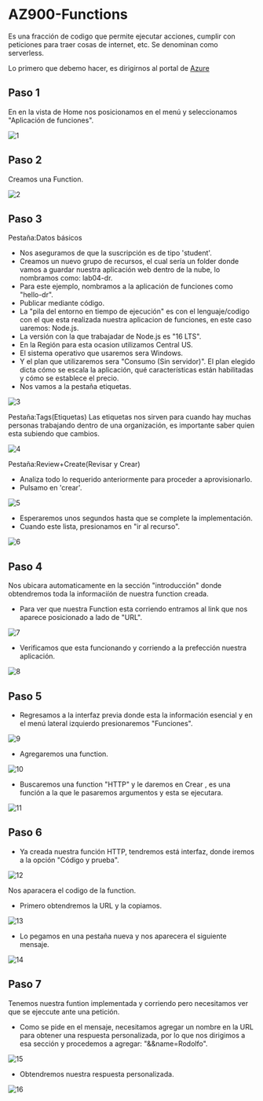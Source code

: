 # AZ900-Functions

Es una fracción de codigo que permite ejecutar acciones, cumplir con peticiones para traer cosas de internet, etc. Se denominan como serverless.

Lo primero que debemo hacer, es dirigirnos al portal de [Azure](https://portal.azure.com/#home)

## Paso 1
En en la vista de Home nos posicionamos en el menú y seleccionamos "Aplicación de funciones".

![1](https://user-images.githubusercontent.com/99112892/182480332-2e490976-9ae9-4103-b4cb-8ecfab260293.png)

## Paso 2
Creamos una Function.

![2](https://user-images.githubusercontent.com/99112892/182480407-125a1eb2-f8bb-4550-8c0f-31cf9c3e44a1.png)

## Paso 3
Pestaña:Datos básicos
- Nos aseguramos de que la suscripción es de tipo 'student'.
- Creamos un nuevo grupo de recursos, el cual sería un folder donde vamos a guardar nuestra 
aplicación web dentro de la nube, lo nombramos como: lab04-dr.
- Para este ejemplo, nombramos a la aplicación de funciones como "hello-dr".
- Publicar mediante código.
- La "pila del entorno en tiempo de ejecución" es con el lenguaje/codigo con el que esta realizada
nuestra aplicacion de funciones, en este caso uaremos: Node.js.
- La versión con la que trabajadar de Node.js es "16 LTS".
- En la Región para esta ocasion utilizamos Central US.
- El sistema operativo que usaremos sera Windows.
- Y el plan que utilizaremos sera "Consumo (Sin servidor)".
El plan elegido dicta cómo se escala la aplicación, qué características están habilitadas
y cómo se establece el precio.
- Nos vamos a la pestaña etiquetas.

![3](https://user-images.githubusercontent.com/99112892/182480512-1e7708f7-3524-45a9-b2f2-07b6b823c68c.png)

Pestaña:Tags(Etiquetas)
Las etiquetas nos sirven para cuando hay muchas personas trabajando dentro de una organización, es importante saber quien esta subiendo que cambios.

![4](https://user-images.githubusercontent.com/99112892/182480555-4e9fcf74-6f43-48be-b30a-7cd6fa526bd2.png)

Pestaña:Review+Create(Revisar y Crear)
- Analiza todo lo requerido anteriormente para proceder a aprovisionarlo. 
- Pulsamo en 'crear'.

![5](https://user-images.githubusercontent.com/99112892/182480648-211168cb-92df-49a6-9cc5-5e0a8cc6f97e.png)

- Esperaremos unos segundos hasta que se complete la implementación.
- Cuando este lista, presionamos en "ir al recurso".

![6](https://user-images.githubusercontent.com/99112892/182480695-a0d745f5-633f-4f50-864d-0c09023b7c4b.png)

## Paso 4
Nos ubicara automaticamente en la sección "introducción" donde obtendremos toda la informaciíón de nuestra function creada.
- Para ver que nuestra Function esta corriendo entramos al link que nos aparece posicionado a lado de "URL".

![7](https://user-images.githubusercontent.com/99112892/182480805-32cf6c9d-74d2-45c0-8f4a-9b1acd3f8f77.png)

- Verificamos que esta funcionando y corriendo a la prefección nuestra aplicación.

![8](https://user-images.githubusercontent.com/99112892/182480847-7de34a59-d2dc-48c2-959a-ed3349edc604.png)


## Paso 5
- Regresamos a la interfaz previa donde esta la información esencial y en el menú lateral izquierdo presionaremos "Funciones".

![9](https://user-images.githubusercontent.com/99112892/182480928-8027f0f2-1d32-4a1e-ae91-5e25924bfc0a.png)


- Agregaremos una function.

![10](https://user-images.githubusercontent.com/99112892/182480978-5e560528-59d6-493a-b15f-fc981b29361d.png)

- Buscaremos una function "HTTP" y le daremos en Crear , es una función a la que le pasaremos argumentos y esta se ejecutara.

![11](https://user-images.githubusercontent.com/99112892/182481128-8192d4de-f431-4782-9b9a-b44553e83d97.png)

## Paso 6
- Ya creada nuestra función HTTP, tendremos está interfaz, donde iremos a la opción "Código y prueba".

![12](https://user-images.githubusercontent.com/99112892/182481178-fc6a74a6-ab21-4a5a-aadb-c1802652f111.png)

Nos aparacera el codigo de la function.
- Primero obtendremos la URL y la copiamos.

![13](https://user-images.githubusercontent.com/99112892/182481245-9a453ed1-3f5f-49bc-a264-32a726a627a0.png)

- Lo pegamos en una pestaña nueva y nos aparecera el siguiente mensaje.

![14](https://user-images.githubusercontent.com/99112892/182481286-b63ef353-cb2f-4a54-84c4-eaa7a35fca5d.png)

## Paso 7
Tenemos nuestra funtion implementada y corriendo pero necesitamos ver que se ejeccute ante una petición.

- Como se pide en el mensaje, necesitamos agregar un nombre en la URL para obtener una respuesta personalizada, por lo que nos dirigimos a esa sección y procedemos a agregar: "&&name=Rodolfo".

![15](https://user-images.githubusercontent.com/99112892/182481440-dfbc6747-05d0-4f90-9aea-07a8ff1aa4e9.png)

- Obtendremos nuestra respuesta personalizada. 

![16](https://user-images.githubusercontent.com/99112892/182481513-d5265296-1820-4557-b5ae-843ddba8a02b.png)

